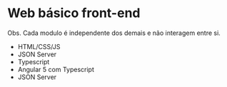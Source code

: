 # Web básico front-end<br>
<p>Obs. Cada modulo é independente dos demais e não interagem entre si.</p>
<ul>
  <li>HTML/CSS/JS</li>
  <li>JSON Server</li>
  <li>Typescript</li>
  <li>Angular 5 com Typescript</li>
  <li>JSON Server</li>
<ul>

